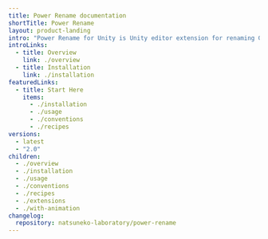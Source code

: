 ```yaml
---
title: Power Rename documentation
shortTitle: Power Rename
layout: product-landing
intro: "Power Rename for Unity is Unity editor extension for renaming GameObjects in hierarchy."
introLinks:
  - title: Overview
    link: ./overview
  - title: Installation
    link: ./installation
featuredLinks:
  - title: Start Here
    items:
      - ./installation
      - ./usage
      - ./conventions
      - ./recipes
versions:
  - latest
  - "2.0"
children:
  - ./overview
  - ./installation
  - ./usage
  - ./conventions
  - ./recipes
  - ./extensions
  - ./with-animation
changelog:
  repository: natsuneko-laboratory/power-rename
---
```


